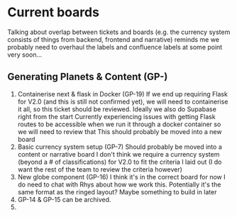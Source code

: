 # Current boards
Talking about overlap between tickets and boards (e.g. the currency system consists of things from backend, frontend and narrative) reminds me we probably need to overhaul the labels and confluence labels at some point very soon...
## Generating Planets & Content (GP-)
1. Containerise next & flask in Docker (GP-19)
		If we end up requiring Flask for V2.0 (and this is still not confirmed yet), we will need to containerise it all, so this ticket should be reviewed. Ideally we also do Supabase right from the start
		Currently experiencing issues with getting Flask routes to be accessible when we run it through a docker container so we will need to review that
		This should probably be moved into a new board
2. Basic currency system setup (GP-7)
		Should probably be moved into a content or narrative board
		I don't think we require a currency system (beyond a # of classifications) for V2.0 to fit the criteria I laid out (I do want the rest of the team to review the criteria however)
3. New globe component (GP-16)
		I think it's in the correct board for now
		I do need to chat with Rhys about how we work this. Potentially it's the same format as the ringed layout? Maybe something to build in later
4. GP-14 & GP-15 can be archived.
5. 